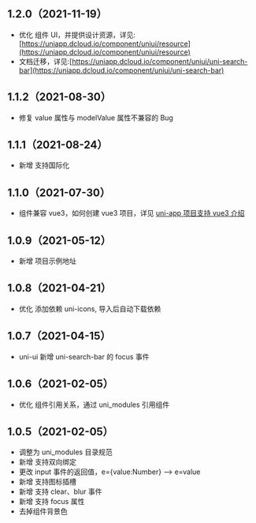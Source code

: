 ## 1.2.0（2021-11-19）

- 优化 组件 UI，并提供设计资源，详见:[https://uniapp.dcloud.io/component/uniui/resource](https://uniapp.dcloud.io/component/uniui/resource)
- 文档迁移，详见:[https://uniapp.dcloud.io/component/uniui/uni-search-bar](https://uniapp.dcloud.io/component/uniui/uni-search-bar)

## 1.1.2（2021-08-30）

- 修复 value 属性与 modelValue 属性不兼容的 Bug

## 1.1.1（2021-08-24）

- 新增 支持国际化

## 1.1.0（2021-07-30）

- 组件兼容 vue3，如何创建 vue3 项目，详见 [uni-app 项目支持 vue3 介绍](https://ask.dcloud.net.cn/article/37834)

## 1.0.9（2021-05-12）

- 新增 项目示例地址

## 1.0.8（2021-04-21）

- 优化 添加依赖 uni-icons, 导入后自动下载依赖

## 1.0.7（2021-04-15）

- uni-ui 新增 uni-search-bar 的 focus 事件

## 1.0.6（2021-02-05）

- 优化 组件引用关系，通过 uni_modules 引用组件

## 1.0.5（2021-02-05）

- 调整为 uni_modules 目录规范
- 新增 支持双向绑定
- 更改 input 事件的返回值，e={value:Number} --> e=value
- 新增 支持图标插槽
- 新增 支持 clear、blur 事件
- 新增 支持 focus 属性
- 去掉组件背景色
